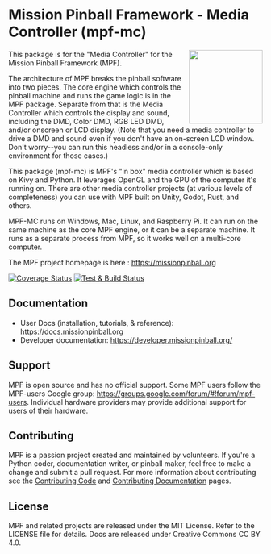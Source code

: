Mission Pinball Framework - Media Controller (mpf-mc)
=====================================================

<img align="right" height="146" src="https://missionpinball.org/images/mpfmc-logo.png"/>

This package is for the "Media Controller" for the Mission Pinball Framework (MPF).

The architecture of MPF breaks the pinball software into two pieces. The core engine which controls the pinball machine
and runs the game logic is in the MPF package. Separate from that is the Media Controller which controls the display and
sound, including the DMD, Color DMD, RGB LED DMD, and/or onscreen or LCD display. (Note that you need a media controller
to drive a DMD and sound even if you don't have an on-screen LCD window. Don't worry--you can run this headless and/or
in a console-only environment for those cases.)

This package (mpf-mc) is MPF's "in box" media controller which is based on Kivy and Python. It leverages OpenGL and the
GPU of the computer it's running on. There are other media controller projects (at various levels of completeness) you can use with MPF built on Unity, Godot, Rust, and others.

MPF-MC runs on Windows, Mac, Linux, and Raspberry Pi. It can run on the same machine as the core MPF engine, or it can be a
separate machine. It runs as a separate process from MPF, so it works well on a multi-core computer.

The MPF project homepage is here : https://missionpinball.org

[![Coverage Status](https://coveralls.io/repos/missionpinball/mpf-mc/badge.svg?branch=dev&service=github)](https://coveralls.io/github/missionpinball/mpf-mc?branch=dev)
[![Test & Build Status](https://github.com/missionpinball/mpf-mc/actions/workflows/build_wheels.yml/badge.svg)](https://github.com/missionpinball/mpf-mc/actions/workflows/build_wheels.yml)

Documentation
-------------

* User Docs (installation, tutorials, & reference): https://docs.missionpinball.org
* Developer documentation: https://developer.missionpinball.org/

Support
-------

MPF is open source and has no official support. Some MPF users follow the MPF-users Google group: https://groups.google.com/forum/#!forum/mpf-users. Individual hardware providers may provide additional support for users of their hardware.

Contributing
------------

MPF is a passion project created and maintained by volunteers. If you're a Python coder, documentation writer, or pinball maker, feel free to make a change and submit a pull request. For more information about contributing see the [Contributing Code](http://docs.missionpinball.org/en/latest/about/contributing_to_mpf.html)
and [Contributing Documentation](http://docs.missionpinball.org/en/latest/about/contributing_to_mpf_docs.html) pages.

License
-------

MPF and related projects are released under the MIT License. Refer to the LICENSE file for details. Docs are released under Creative Commons CC BY 4.0.
